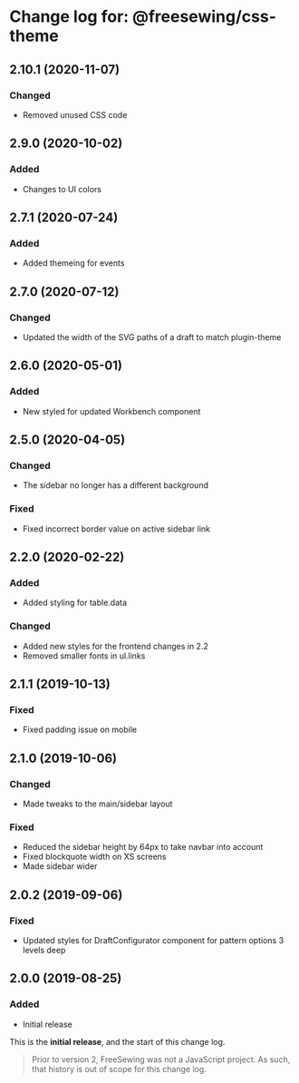 # Change log for: @freesewing/css-theme


## 2.10.1 (2020-11-07)

### Changed

 - Removed unused CSS code

## 2.9.0 (2020-10-02)

### Added

 - Changes to UI colors

## 2.7.1 (2020-07-24)

### Added

 - Added themeing for events

## 2.7.0 (2020-07-12)

### Changed

 - Updated the width of the SVG paths of a draft to match plugin-theme

## 2.6.0 (2020-05-01)

### Added

 - New styled for updated Workbench component

## 2.5.0 (2020-04-05)

### Changed

 - The sidebar no longer has a different background

### Fixed

 - Fixed incorrect border value on active sidebar link

## 2.2.0 (2020-02-22)

### Added

 - Added styling for table.data

### Changed

 - Added new styles for the frontend changes in 2.2
 - Removed smaller fonts in ul.links

## 2.1.1 (2019-10-13)

### Fixed

 - Fixed padding issue on mobile

## 2.1.0 (2019-10-06)

### Changed

 - Made tweaks to the main/sidebar layout

### Fixed

 - Reduced the sidebar height by 64px to take navbar into account
 - Fixed blockquote width on XS screens
 - Made sidebar wider

## 2.0.2 (2019-09-06)

### Fixed

 - Updated styles for DraftConfigurator component for pattern options 3 levels deep

## 2.0.0 (2019-08-25)

### Added

 - Initial release


This is the **initial release**, and the start of this change log.

> Prior to version 2, FreeSewing was not a JavaScript project.
> As such, that history is out of scope for this change log.


